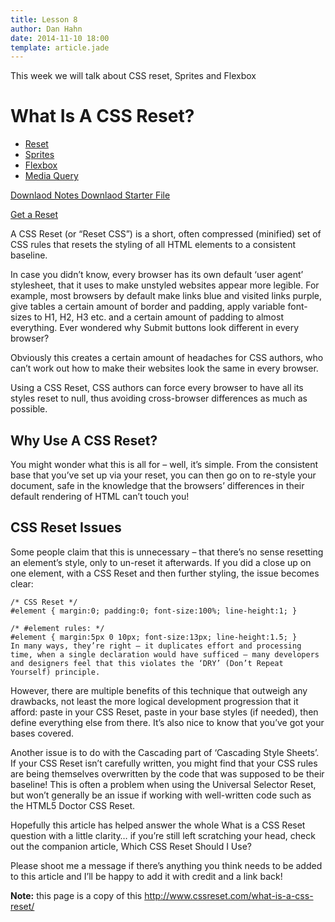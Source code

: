 ```yaml
---
title: Lesson 8
author: Dan Hahn
date: 2014-11-10 18:00
template: article.jade
---
```


This week we will talk about CSS reset, Sprites and Flexbox

<span class="more"></span>

# What Is A CSS Reset?

* [Reset]()
* [Sprites](sprites.html)
* [Flexbox](flexbox.html)
* [Media Query](media.html)

[Downlaod Notes  <i class="icon-download-alt icon-white"></i>](week8-notes.zip)
[Downlaod Starter File  <i class="icon-download-alt icon-white"></i>](week8.zip)

<a href="http://www.cssreset.com/" class="btn">Get a Reset</a>

A CSS Reset (or “Reset CSS”) is a short, often compressed (minified) set of CSS rules that resets the styling of all HTML elements to a consistent baseline.

In case you didn’t know, every browser has its own default ‘user agent’ stylesheet, that it uses to make unstyled websites appear more legible. For example, most browsers by default make links blue and visited links purple, give tables a certain amount of border and padding, apply variable font-sizes to H1, H2, H3 etc. and a certain amount of padding to almost everything. Ever wondered why Submit buttons look different in every browser?

Obviously this creates a certain amount of headaches for CSS authors, who can’t work out how to make their websites look the same in every browser.

Using a CSS Reset, CSS authors can force every browser to have all its styles reset to null, thus avoiding cross-browser differences as much as possible.

## Why Use A CSS Reset?

You might wonder what this is all for – well, it’s simple. From the consistent base that you’ve set up via your reset, you can then go on to re-style your document, safe in the knowledge that the browsers’ differences in their default rendering of HTML can’t touch you!

## CSS Reset Issues

Some people claim that this is unnecessary – that there’s no sense resetting an element’s style, only to un-reset it afterwards. If you did a close up on one element, with a CSS Reset and then further styling, the issue becomes clear:

	/* CSS Reset */
	#element { margin:0; padding:0; font-size:100%; line-height:1; }

	/* #element rules: */
	#element { margin:5px 0 10px; font-size:13px; line-height:1.5; }
	In many ways, they’re right – it duplicates effort and processing time, when a single declaration would have sufficed – many developers and designers feel that this violates the ‘DRY’ (Don’t Repeat Yourself) principle.

However, there are multiple benefits of this technique that outweigh any drawbacks, not least the more logical development progression that it afford: paste in your CSS Reset, paste in your base styles (if needed), then define everything else from there. It’s also nice to know that you’ve got your bases covered.

Another issue is to do with the Cascading part of ‘Cascading Style Sheets’. If your CSS Reset isn’t carefully written, you might find that your CSS rules are being themselves overwritten by the code that was supposed to be their baseline! This is often a problem when using the Universal Selector Reset, but won’t generally be an issue if working with well-written code such as the HTML5 Doctor CSS Reset.

Hopefully this article has helped answer the whole What is a CSS Reset question with a little clarity… if you’re still left scratching your head, check out the companion article, Which CSS Reset Should I Use?

Please shoot me a message if there’s anything you think needs to be added to this article and I’ll be happy to add it with credit and a link back!

**Note:** this page is a copy of this http://www.cssreset.com/what-is-a-css-reset/

